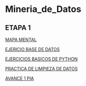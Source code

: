 # Mineria_de_Datos


## ETAPA 1

[MAPA MENTAL](https://github.com/lizbethaltamirano/MIneria_de_Datos/blob/Mineria_de_Datos/MapaMental_1_1732753.pdf)
 
[EJERICIO BASE DE DATOS](https://github.com/lizbethaltamirano/MIneria_de_Datos/blob/Mineria_de_Datos/Ej1_BasesDatos_Equipo_2.pdf)

[EJERCICIOS BASICOS DE PYTHON](https://github.com/lizbethaltamirano/MIneria_de_Datos/blob/Mineria_de_Datos/Ejercicios%20Basicos%20Pyhton.ipynb)

[PRACTICA DE LIMPIEZA DE DATOS](https://github.com/lizbethaltamirano/MIneria_de_Datos/blob/Mineria_de_Datos/Ej_Limpieza_2.ipynb)

[AVANCE 1 PIA](https://github.com/lizbethaltamirano/MIneria_de_Datos/blob/Mineria_de_Datos/Avance1_PIA_2%20(2).ipynb)
